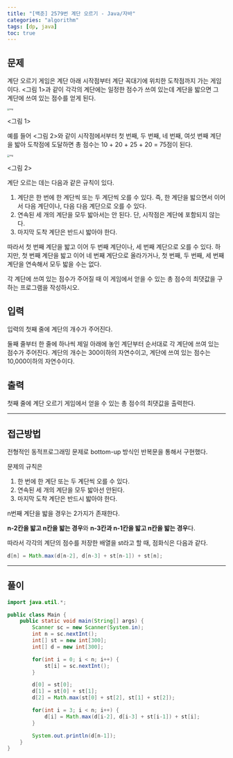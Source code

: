 ```yaml
---
title: "[백준] 2579번 계단 오르기 - Java/자바"
categories: "algorithm"
tags: [dp, java]
toc: true
---
```


## 문제

계단 오르기 게임은 계단 아래 시작점부터 계단 꼭대기에 위치한 도착점까지 가는 게임이다. <그림 1>과 같이 각각의 계단에는 일정한 점수가 쓰여 있는데 계단을 밟으면 그 계단에 쓰여 있는 점수를 얻게 된다.

<img src="https://upload.acmicpc.net/7177ea45-aa8d-4724-b256-7b84832c9b97/-/preview/" alt="img" style="zoom:33%;" />

<그림 1>

예를 들어 <그림 2>와 같이 시작점에서부터 첫 번째, 두 번째, 네 번째, 여섯 번째 계단을 밟아 도착점에 도달하면 총 점수는 10 + 20 + 25 + 20 = 75점이 된다.

<img src="https://upload.acmicpc.net/f00b6121-1c25-492e-9bc0-d96377c586b0/-/preview/" alt="img" style="zoom: 33%;" />

<그림 2>

계단 오르는 데는 다음과 같은 규칙이 있다.

1. 계단은 한 번에 한 계단씩 또는 두 계단씩 오를 수 있다. 즉, 한 계단을 밟으면서 이어서 다음 계단이나, 다음 다음 계단으로 오를 수 있다.
2. 연속된 세 개의 계단을 모두 밟아서는 안 된다. 단, 시작점은 계단에 포함되지 않는다.
3. 마지막 도착 계단은 반드시 밟아야 한다.

따라서 첫 번째 계단을 밟고 이어 두 번째 계단이나, 세 번째 계단으로 오를 수 있다. 하지만, 첫 번째 계단을 밟고 이어 네 번째 계단으로 올라가거나, 첫 번째, 두 번째, 세 번째 계단을 연속해서 모두 밟을 수는 없다.

각 계단에 쓰여 있는 점수가 주어질 때 이 게임에서 얻을 수 있는 총 점수의 최댓값을 구하는 프로그램을 작성하시오.

## 입력

입력의 첫째 줄에 계단의 개수가 주어진다.

둘째 줄부터 한 줄에 하나씩 제일 아래에 놓인 계단부터 순서대로 각 계단에 쓰여 있는 점수가 주어진다. 계단의 개수는 300이하의 자연수이고, 계단에 쓰여 있는 점수는 10,000이하의 자연수이다.

## 출력

첫째 줄에 계단 오르기 게임에서 얻을 수 있는 총 점수의 최댓값을 출력한다.



---



## 접근방법

전형적인 동적프로그래밍 문제로 bottom-up 방식인 반복문을 통해서 구현했다.

문제의 규칙은 

1. 한 번에 한 계단 또는 두 계단씩 오를 수 있다.
2. 연속된 세 개의 계단을 모두 밟아선 안된다.
3. 마지막 도착 계단은 반드시 밟아야 한다.

n번째 계단을 밟을 경우는 2가지가 존재한다.

**n-2칸을 밟고 n칸을 밟는 경우**와 **n-3칸과 n-1칸을 밟고 n칸을 밟는 경우**다.

따라서 각각의 계단의 점수를 저장한 배열을 st라고 할 때, 점화식은 다음과 같다.

```java
d[n] = Math.max(d[n-2], d[n-3] + st[n-1]) + st[n];
```





---





## 풀이

```java
import java.util.*;

public class Main {
    public static void main(String[] args) {
        Scanner sc = new Scanner(System.in);
        int n = sc.nextInt();
        int[] st = new int[300];
        int[] d = new int[300];

        for(int i = 0; i < n; i++) {
            st[i] = sc.nextInt();
        }

        d[0] = st[0];
        d[1] = st[0] + st[1];
        d[2] = Math.max(st[0] + st[2], st[1] + st[2]);

        for(int i = 3; i < n; i++) {
            d[i] = Math.max(d[i-2], d[i-3] + st[i-1]) + st[i];
        }

        System.out.println(d[n-1]);
    }
}
```

